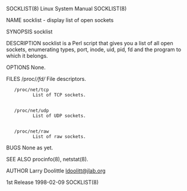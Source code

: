 SOCKLIST(8)                                                                                  Linux System Manual                                                                                  SOCKLIST(8)



NAME
       socklist - display list of open sockets


SYNOPSIS
       socklist


DESCRIPTION
       socklist is a Perl script that gives you a list of all open sockets, enumerating types, port, inode, uid, pid, fd and the program to which it belongs.


OPTIONS
       None.


FILES
       /proc/*/fd/*
              File descriptors.


       /proc/net/tcp
              List of TCP sockets.


       /proc/net/udp
              List of UDP sockets.


       /proc/net/raw
              List of raw sockets.


BUGS
       None as yet.


SEE ALSO
       procinfo(8), netstat(8).


AUTHOR
       Larry Doolittle <ldoolitt@jlab.org>



1st Release                                                                                       1998-02-09                                                                                      SOCKLIST(8)
